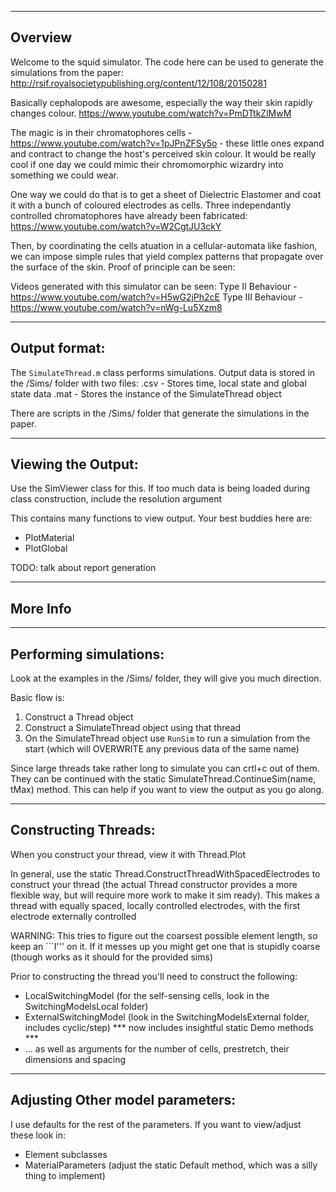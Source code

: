 -----------------------
Overview
-----------------------

Welcome to the squid simulator. The code here can be used to generate the simulations from the paper: http://rsif.royalsocietypublishing.org/content/12/108/20150281

Basically cephalopods are awesome, especially the way their skin rapidly changes colour. https://www.youtube.com/watch?v=PmDTtkZlMwM

The magic is in their chromatophores cells - https://www.youtube.com/watch?v=1pJPnZFSy5o - these little ones expand and contract to change the host's perceived skin colour. It would be really cool if one day we could mimic their chromomorphic wizardry into something we could wear.

One way we could do that is to get a sheet of Dielectric Elastomer and coat it with a bunch of coloured electrodes as cells. Three independantly controlled chromatophores have already been fabricated: https://www.youtube.com/watch?v=W2CgtJU3ckY

Then, by coordinating the cells atuation in a cellular-automata like fashion, we can impose simple rules that yield complex patterns that propagate over the surface of the skin. Proof of principle can be seen: 

Videos generated with this simulator can be seen:
Type II Behaviour - https://www.youtube.com/watch?v=H5wG2jPh2cE
Type III Behaviour - https://www.youtube.com/watch?v=nWg-Lu5Xzm8

------------
Output format:
------------
The `SimulateThread.m` class performs simulations. Output data is stored in the /Sims/ folder with two files:
<name>.csv - Stores time, local state and global state data
<name>.mat - Stores the instance of the SimulateThread object

There are scripts in the /Sims/ folder that generate the simulations in the paper.

------------
Viewing the Output:
------------
Use the SimViewer class for this. If too much data is being loaded during class construction, include the resolution argument

This contains many functions to view output. Your best buddies here are:
- PlotMaterial
- PlotGlobal

TODO: talk about report generation

-----------------------
More Info
-----------------------

------------
Performing simulations:
------------
Look at the examples in the /Sims/ folder, they will give you much direction.

Basic flow is:
1. Construct a Thread object
2. Construct a SimulateThread object using that thread
3. On the SimulateThread object use `RunSim` to run a simulation from the start (which will OVERWRITE any previous data of the same name)

Since large threads take rather long to simulate you can crtl+c out of them. They can be continued with the static SimulateThread.ContinueSim(name, tMax) method. This can help if you want to view the output as you go along.

------------
Constructing Threads:
------------
When you construct your thread, view it with Thread.Plot

In general, use the static Thread.ConstructThreadWithSpacedElectrodes to construct your thread (the actual Thread constructor provides a more flexible way, but will require more work to make it sim ready). This makes a thread with equally spaced, locally controlled electrodes, with the first electrode externally controlled

WARNING: This tries to figure out the coarsest possible element length, so keep an ```I''' on it. If it messes up you might get one that is stupidly coarse 
(though works as it should for the provided sims)

Prior to constructing the thread you'll need to construct the following:
- LocalSwitchingModel (for the self-sensing cells, look in the SwitchingModelsLocal folder)
- ExternalSwitchingModel (look in the SwitchingModelsExternal folder, includes cyclic/step) *** now includes insightful static Demo methods ***
- ... as well as arguments for the number of cells, prestretch, their dimensions and spacing

------------
Adjusting Other model parameters:
------------
I use defaults for the rest of the parameters. If you want to view/adjust these look in:
- Element subclasses
- MaterialParameters (adjust the static Default method, which was a silly thing to implement)
